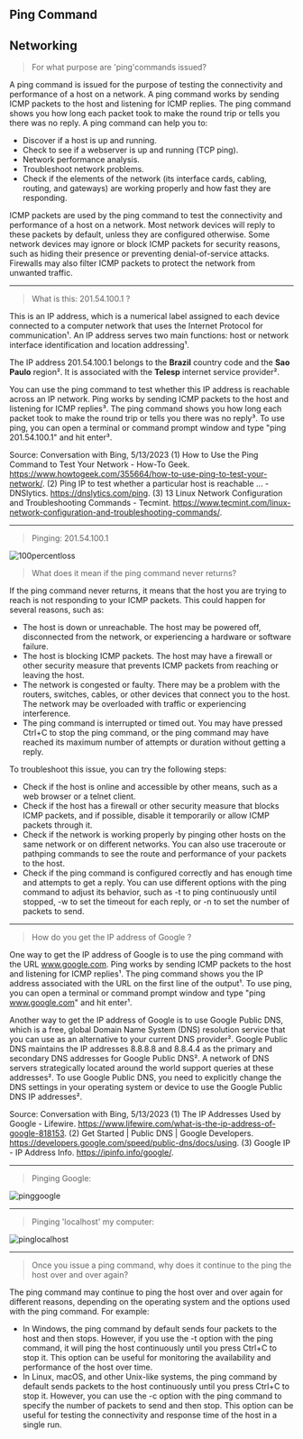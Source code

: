 ## Ping Command

## Networking

> For what purpose are 'ping'commands issued?

A ping command is issued for the purpose of testing the connectivity and performance of a host on a network. A ping command works by sending ICMP packets to the host and listening for ICMP replies. The ping command shows you how long each packet took to make the round trip or tells you there was no reply. A ping command can help you to:

- Discover if a host is up and running.
- Check to see if a webserver is up and running (TCP ping).
- Network performance analysis.
- Troubleshoot network problems.
- Check if the elements of the network  (its interface cards, cabling, routing, and gateways) are working properly and how fast they are responding.

ICMP packets are used by the ping command to test the connectivity and performance of a host on a network. Most network devices will reply to these packets by default, unless they are configured otherwise. Some network devices may ignore or block ICMP packets for security reasons, such as hiding their presence or preventing denial-of-service attacks. Firewalls may also filter ICMP packets to protect the network from unwanted traffic.

---
> What is this: 201.54.100.1 ?

This is an IP address, which is a numerical label assigned to each device connected to a computer network that uses the Internet Protocol for communication¹. 
An IP address serves two main functions: host or network interface identification and location addressing¹.

The IP address 201.54.100.1 belongs to the **Brazil** country code and the **Sao Paulo** region². 
It is associated with the **Telesp** internet service provider².

You can use the ping command to test whether this IP address is reachable across an IP network. 
Ping works by sending ICMP packets to the host and listening for ICMP replies³. 
The ping command shows you how long each packet took to make the round trip or tells you there was no reply³. 
To use ping, you can open a terminal or command prompt window and type "ping 201.54.100.1" and hit enter³.

Source: Conversation with Bing, 5/13/2023
(1) How to Use the Ping Command to Test Your Network - How-To Geek. https://www.howtogeek.com/355664/how-to-use-ping-to-test-your-network/.
(2) Ping IP to test whether a particular host is reachable ... - DNSlytics. https://dnslytics.com/ping.
(3) 13 Linux Network Configuration and Troubleshooting Commands - Tecmint. https://www.tecmint.com/linux-network-configuration-and-troubleshooting-commands/.

---
> Pinging: 201.54.100.1 

![100percentloss](https://github.com/jonfernq/Learning/assets/68504324/81422217-b663-442b-bb10-b3354a9a5232)

> What does it mean if the ping command never returns?

If the ping command never returns, it means that the host you are trying to reach is not responding to your ICMP packets. This could happen for several reasons, such as:

- The host is down or unreachable. The host may be powered off, disconnected from the network, or experiencing a hardware or software failure.
- The host is blocking ICMP packets. The host may have a firewall or other security measure that prevents ICMP packets from reaching or leaving the host.
- The network is congested or faulty. There may be a problem with the routers, switches, cables, or other devices that connect you to the host. The network may be overloaded with traffic or experiencing interference.
- The ping command is interrupted or timed out. You may have pressed Ctrl+C to stop the ping command, or the ping command may have reached its maximum number of attempts or duration without getting a reply.

To troubleshoot this issue, you can try the following steps:

- Check if the host is online and accessible by other means, such as a web browser or a telnet client.
- Check if the host has a firewall or other security measure that blocks ICMP packets, and if possible, disable it temporarily or allow ICMP packets through it.
- Check if the network is working properly by pinging other hosts on the same network or on different networks. You can also use traceroute or pathping commands to see the route and performance of your packets to the host.
- Check if the ping command is configured correctly and has enough time and attempts to get a reply. You can use different options with the ping command to adjust its behavior, such as -t to ping continuously until stopped, -w to set the timeout for each reply, or -n to set the number of packets to send.

---

> How do you get the IP address of Google ?

One way to get the IP address of Google is to use the ping command with the URL www.google.com. Ping works by sending ICMP packets to the host and listening for ICMP replies¹. The ping command shows you the IP address associated with the URL on the first line of the output¹. To use ping, you can open a terminal or command prompt window and type "ping www.google.com" and hit enter¹.

Another way to get the IP address of Google is to use Google Public DNS, which is a free, global Domain Name System (DNS) resolution service that you can use as an alternative to your current DNS provider². Google Public DNS maintains the IP addresses 8.8.8.8 and 8.8.4.4 as the primary and secondary DNS addresses for Google Public DNS². A network of DNS servers strategically located around the world support queries at these addresses². To use Google Public DNS, you need to explicitly change the DNS settings in your operating system or device to use the Google Public DNS IP addresses².

Source: Conversation with Bing, 5/13/2023
(1) The IP Addresses Used by Google - Lifewire. https://www.lifewire.com/what-is-the-ip-address-of-google-818153.
(2) Get Started | Public DNS | Google Developers. https://developers.google.com/speed/public-dns/docs/using.
(3) Google IP - IP Address Info. https://ipinfo.info/google/.

---
> Pinging Google:

![pinggoogle](https://github.com/jonfernq/Learning/assets/68504324/e7b56e51-bac3-4bcb-bab1-55f6081231db)

---
> Pinging 'localhost' my computer:

![pinglocalhost](https://github.com/jonfernq/Learning/assets/68504324/b58bbee4-eab3-4ddf-beb8-ab98321f8b32)

---
> Once you issue a ping command, why does it continue to the ping the host over and over again?

The ping command may continue to ping the host over and over again for different reasons, depending on the operating system and the options used with the ping command. For example:

- In Windows, the ping command by default sends four packets to the host and then stops. However, if you use the -t option with the ping command, it will ping the host continuously until you press Ctrl+C to stop it. This option can be useful for monitoring the availability and performance of the host over time.
- In Linux, macOS, and other Unix-like systems, the ping command by default sends packets to the host continuously until you press Ctrl+C to stop it. However, you can use the -c option with the ping command to specify the number of packets to send and then stop. This option can be useful for testing the connectivity and response time of the host in a single run.















